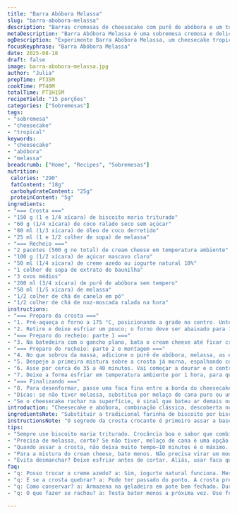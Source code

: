 ```yaml
---
title: "Barra Abóbora Melassa"
slug: "barra-abobora-melassa"
description: "Barras cremosas de cheesecake com purê de abóbora e um toque intenso de melassa e especiarias. Crosta crocante feita com biscoito maria e coco ralado substituindo parte da farinha tradicional. A gordura trocada para óleo de coco traz um sabor mais tropical enquanto mantém a textura. Tempo ajustado para que a crosta fique firme, mas sem endurecer demais, e a mistura de recheio com duas etapas para criar um efeito marmorizado. Aroma envolvente, textura aveludada na cobertura de abóbora. Receita prática, funciona bem com creme azedo no lugar do iogurte e um pouco mais de mel para quem gosta de docinho marcante. Conserva fácil até uma semana na geladeira bem fechada."
metaDescription: "Barra Abóbora Melassa é uma sobremesa cremosa e deliciosa, cheia de sabor com um toque de especiarias e textura incrível"
ogDescription: "Experimente Barra Abóbora Melassa, um cheesecake tropical que combina abóbora e melassa com uma crosta crocante deliciosa"
focusKeyphrase: "Barra Abóbora Melassa"
date: 2025-08-18
draft: false
image: barra-abobora-melassa.jpg
author: "Julia"
prepTime: PT35M
cookTime: PT40M
totalTime: PT1H15M
recipeYield: "15 porções"
categories: ["Sobremesas"]
tags:
- "sobremesa"
- "cheesecake"
- "tropical"
keywords:
- "cheesecake"
- "abóbora"
- "melassa"
breadcrumb: ["Home", "Recipes", "Sobremesas"]
nutrition: 
 calories: "290"
 fatContent: "18g"
 carbohydrateContent: "25g"
 proteinContent: "5g"
ingredients:
- "=== Crosta ==="
- "150 g (1 e 1/4 xícara) de biscoito maria triturado"
- "60 g (1/4 xícara) de coco ralado seco sem açúcar"
- "80 ml (1/3 xícara) de óleo de coco derretido"
- "25 ml (1 e 1/2 colher de sopa) de melassa"
- "=== Recheio ==="
- "2 pacotes (500 g no total) de cream cheese em temperatura ambiente"
- "100 g (1/2 xícara) de açúcar mascavo claro"
- "50 ml (1/4 xícara) de creme azedo ou iogurte natural 10%"
- "1 colher de sopa de extrato de baunilha"
- "3 ovos médios"
- "200 ml (3/4 xícara) de purê de abóbora sem tempero"
- "50 ml (1/5 xícara) de melassa"
- "1/2 colher de chá de canela em pó"
- "1/2 colher de chá de noz-moscada ralada na hora"
instructions:
- "=== Preparo da crosta ==="
- "1. Pré-aqueça o forno a 175 °C, posicionando a grade no centro. Unte uma assadeira de 33x23 cm e coloque um papel manteiga deixando sobra nas laterais para facilitar a retirada. Misture o biscoito triturado com o coco ralado e óleo de coco. Acrescente a melassa, mexa bem até formar uma farofa úmida que dê pra prensar. Pressione firmemente no fundo da assadeira, espalhe uma camada uniforme e aperte com as costas de uma colher para firmar. Leve ao forno por aproximadamente 10 minutos. Não deixe dourar demais—só até sentir o aroma e crosta firme no toque."
- "2. Retire e deixe esfriar um pouco; o forno deve ser abaixado para 160 °C agora."
- "=== Preparo do recheio: parte 1 ==="
- "3. Na batedeira com o gancho plano, bata o cream cheese até ficar cremoso e sem caroços. Junte o açúcar mascavo e bata até incorporar. Acrescente o creme azedo (ou iogurte), a baunilha e dois ovos, misturando até homogêneo — não bata demais, só até sumirem as manchas. Pare e use uma espátula para raspar as laterais e misturar o fundo. Reserve 2 xícaras (500 ml) dessa mistura."
- "=== Preparo do recheio: parte 2 e montagem ==="
- "4. No que sobrou da massa, adicione o purê de abóbora, melassa, as especiarias e o último ovo. Misture delicadamente até ficar uniforme, cuidado para não bater demais e incorporar muito ar."
- "5. Despeje a primeira mistura sobre a crosta já morna, espalhando com uma espátula para cobrir tudo. Com cuidado, distribua a segunda mistura por cima. Não se preocupe se algumas cores se misturarem, o efeito marmorizado é esperado. Você pode ajudar com um garfo, fazendo movimentos suaves para criar desenhos na superfície."
- "6. Asse por cerca de 35 a 40 minutos. Vai começar a dourar e o centro deve estar firme, sem balançar, mas ainda com um pouquinho de umidade — o calor vai terminar o processo depois que tirar do forno."
- "7. Deixe a forma esfriar em temperatura ambiente por 1 hora, para que a base assente melhor. Depois, cubra com filme plástico e leve para a geladeira por no mínimo 3 horas, idealmente de um dia para o outro para intensificar os sabores e firmar."
- "=== Finalizando ==="
- "8. Para desenformar, passe uma faca fina entre a borda do cheesecake e a assadeira. Use as abas do papel manteiga para levantar com cuidado. Corte em 15 barras iguais diretamente na tábua ou numa superfície lisa. Guarde em recipiente hermético na geladeira; dura até 1 semana. Se quiser congelar, embale bem, dura cerca de 1 mês."
- "Dicas: se não tiver melassa, substitua por melaço de cana puro ou uma colher de melado de cana, dá sabor parecido. O coco ajuda a segurar a crosta, evitando que esfarele demais; também dá uma textura levemente granulada que contrasta com o recheio cremoso. Uso óleo de coco porque deixa a crosta mais maleável e aromática que margarina, mas pode usar manteiga caseira, só farinha um pouco diferente no resultado. Para aroma extra, umas gotas de rum na camada de abóbora surpreendem."
- "Se o cheesecake rachar na superfície, é sinal que bateu ar demais ou o forno está quente demais. Use banho-maria ou forno pré-aquecido por menos tempo, assando em temperatura baixa e por mais tempo se quiser evitar isso. No corte, faca quente (passar numa panela cheia de água quente) evita lascar."
introduction: "Cheesecake e abóbora, combinação clássica, descoberta numa receita antiga. Já tentei varias formas—fonte das especiarias, tipo de crosta, tempos de forno—até chegar nessa versão aqui, balanceada e com um twist brasileiro: melassa e coco ralado na massa para crocância e sabor. O segredo é a separação da massa em duas partes pra dar um efeito marmorizado, a textura fica bem cremosa e ao mesmo tempo firme, como deve ser. Fácil de fazer, mesmo para quem nunca mexeu com cheesecake. Tudo acontece no forno; cheiro da canela, da noz-moscada e melassa espalhados na casa valem a espera."
ingredientsNote: "Substituir a tradicional farinha de biscoito por biscoito maria e acrescentar coco ralado traz textura interessante, segura melhor a crosta no fundo e dá um toque rústico. Óleo de coco no lugar da manteiga evita que a crosta endureça demais e confere aroma delicado. Melassa pode ser trocada por melaço de cana, se usar melado procure o mais puro possível para evitar sabores artificiais. Use cream cheese em temperatura ambiente para evitar grumos e facilitar a incorporação. O creme azedo pode ser iogurte natural integral, para dar a leve acidez que o cheesecake precisa, essencial para o equilíbrio com o doce da melassa e da abóbora. Para as especiarias, prefiro ralar a noz-moscada na hora, o sabor fica mais vibrante."
instructionsNote: "O segredo da crosta crocante é primeiro assar a base para que o óleo de coco e a melassa se misturem e firmem bem. Quanto mais compacto o fundo, melhor para segurar a massa cremosa depois. Na hora da mistura do cream cheese, cuidado para não bater demais, isso garante densidade e evita que surjam bolhas de ar que podem rachá-la na hora do cozimento. Recomendo dividir o creme em duas partes para aplicar o toque marmorizado, pois a mistura de abóbora com melassa tenderia a deixar tudo uniforme, perderia a camada diferenciada. No forno, não se guie só pelo tempo, observe a firmeza da massa empurrando levemente com um dedo: se estiver macia demais e tremendo no centro, precisa de mais tempo. Sempre deixe esfriar antes de cortar; a barra só firma completamente na frigideira, e assim evita que desmanche ao fatiar. Se quiser usar banho-maria para um cozimento mais delicado, embale a forma com papel alumínio para que não entre água."
tips:
- "Sempre use biscoito maria triturado. Crocância boa e sabor que combina. Se não achar, tente com biscoito mais neutro, mas não vai dar o mesmo."
- "Precisa de melassa, certo? Se não tiver, melaço de cana é uma opção. Pode usar melado, mas é bom escolher o mais puro. Sabor muda."
- "Quando assar a crosta, não deixa muito tempo—10 minutos é o máximo. Apenas até sentir o aroma. Isso ajuda a evitar uma crosta dura."
- "Para a mistura do cream cheese, bate menos. Não precisa virar um mousse. Isso evita bolhas. Resultado? Cheesecake liso e firme, sem rachaduras."
- "Evita desmanchar? Deixe esfriar antes de cortar. Aliás, usar faca quente ajuda pra não lascar. É só passar na água quente. Simples e eficiente."
faq:
- "q: Posso trocar o creme azedo? a: Sim, iogurte natural funciona. Mesmo gosto. Muda um pouco a textura, mas ainda fica bom."
- "q: E se a crosta quebrar? a: Pode ter passado do ponto. A crosta precisa estar firme, mas não dura. Tente 10 minutos no forno."
- "q: Como conservar? a: Armazena na geladeira em pote bem fechado. Dura até uma semana. Quer congelar? Embala bem, dura um mês."
- "q: O que fazer se rachou? a: Testa bater menos a próxima vez. Use forno com temperatura mais baixa também. Isso ajuda no cozimento."

---
```

